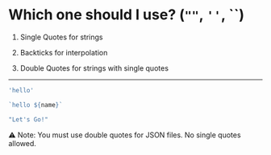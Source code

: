 # Which one should I use? (`""`, `''`, ``)

1. Single Quotes for strings

2. Backticks for interpolation

3. Double Quotes for strings with single quotes

--- 

```javascript
'hello'

`hello ${name}`

"Let's Go!"
```

⚠️ Note: You must use double quotes for JSON files. No single quotes allowed.
